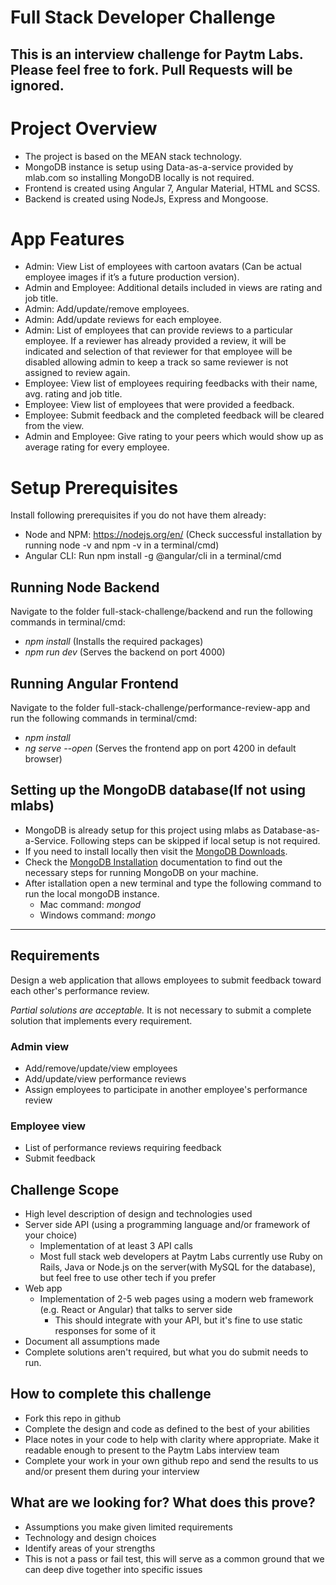 # Full Stack Developer Challenge
This is an interview challenge for Paytm Labs. Please feel free to fork. Pull Requests will be ignored.
------------------------------------------------------------------------------------------------------------------------------
# Project Overview
* The project is based on the MEAN stack technology. 
* MongoDB instance is setup using Data-as-a-service provided by mlab.com so installing MongoDB locally is not required.
* Frontend is created using Angular 7, Angular Material, HTML and SCSS.
* Backend is created using NodeJs, Express and Mongoose.

# App Features

* Admin: View List of employees with cartoon avatars (Can be actual employee images if it’s a future production version).
* Admin and Employee: Additional details included in views are rating and job title.
* Admin: Add/update/remove employees.
* Admin: Add/update reviews for each employee.
* Admin: List of employees that can provide reviews to a particular employee. If a reviewer has already provided a review, it will be indicated and selection of that reviewer for that employee will be disabled allowing admin to keep a track so same reviewer is not assigned to review again.
* Employee: View list of employees requiring feedbacks with their name, avg. rating and job title.
* Employee: View list of employees that were provided a feedback.
* Employee: Submit feedback and the completed feedback will be cleared from the view.
* Admin and Employee: Give rating to your peers which would show up as average rating for every employee.

# Setup Prerequisites

Install following prerequisites if you do not have them already:
* Node and NPM: https://nodejs.org/en/ (Check successful installation by running node -v and npm -v in a terminal/cmd)
* Angular CLI: Run npm install -g @angular/cli in a terminal/cmd

## Running Node Backend

Navigate to the folder full-stack-challenge/backend and run the following commands in terminal/cmd:
* *npm install* (Installs the required packages) 
* *npm run dev* (Serves the backend on port 4000)
 
## Running Angular Frontend
Navigate to the folder full-stack-challenge/performance-review-app and run the following commands in terminal/cmd:
*	*npm install* 
*	*ng serve --open* (Serves the frontend app on port 4200 in default browser)

## Setting up the MongoDB database(If not using mlabs)
* MongoDB is already setup for this project using mlabs as Database-as-a-Service. Following steps can be skipped if local setup is not required.
* If you need to install locally then visit the [MongoDB Downloads](https://www.mongodb.com/download-center/community?jmp=tutorials&_ga=2.216733855.867775932.1502387021-1711869881.1500135373).
* Check the [MongoDB Installation](https://docs.mongodb.com/manual/administration/install-community/) documentation to find out the necessary steps for running MongoDB on your machine.
* After istallation open a new terminal and type the following command to run the local mongoDB instance.
  * Mac command: *mongod*
  *	Windows command: *mongo*

------------------------------------------------------------------------------------------------------------------------------
## Requirements
Design a web application that allows employees to submit feedback toward each other's performance review.

*Partial solutions are acceptable.*  It is not necessary to submit a complete solution that implements every requirement.

### Admin view
* Add/remove/update/view employees
* Add/update/view performance reviews
* Assign employees to participate in another employee's performance review

### Employee view
* List of performance reviews requiring feedback
* Submit feedback

## Challenge Scope
* High level description of design and technologies used
* Server side API (using a programming language and/or framework of your choice)
  * Implementation of at least 3 API calls
  * Most full stack web developers at Paytm Labs currently use Ruby on Rails, Java or Node.js on the server(with MySQL for the database), but feel free to use other tech if you prefer
* Web app
  * Implementation of 2-5 web pages using a modern web framework (e.g. React or Angular) that talks to server side
    * This should integrate with your API, but it's fine to use static responses for some of it 
* Document all assumptions made
* Complete solutions aren't required, but what you do submit needs to run.

## How to complete this challenge
* Fork this repo in github
* Complete the design and code as defined to the best of your abilities
* Place notes in your code to help with clarity where appropriate. Make it readable enough to present to the Paytm Labs interview team
* Complete your work in your own github repo and send the results to us and/or present them during your interview

## What are we looking for? What does this prove?
* Assumptions you make given limited requirements
* Technology and design choices
* Identify areas of your strengths
* This is not a pass or fail test, this will serve as a common ground that we can deep dive together into specific issues
